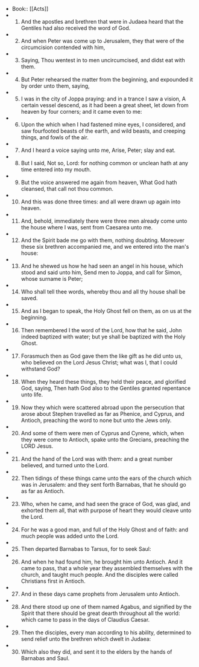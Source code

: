 - Book:: [[Acts]]
- 1. And the apostles and brethren that were in Judaea heard that the Gentiles had also received the word of God.
- 2. And when Peter was come up to Jerusalem, they that were of the circumcision contended with him,
- 3. Saying, Thou wentest in to men uncircumcised, and didst eat with them.
- 4. But Peter rehearsed the matter from the beginning, and expounded it by order unto them, saying,
- 5. I was in the city of Joppa praying: and in a trance I saw a vision, A certain vessel descend, as it had been a great sheet, let down from heaven by four corners; and it came even to me:
- 6. Upon the which when I had fastened mine eyes, I considered, and saw fourfooted beasts of the earth, and wild beasts, and creeping things, and fowls of the air.
- 7. And I heard a voice saying unto me, Arise, Peter; slay and eat.
- 8. But I said, Not so, Lord: for nothing common or unclean hath at any time entered into my mouth.
- 9. But the voice answered me again from heaven, What God hath cleansed, that call not thou common.
- 10. And this was done three times: and all were drawn up again into heaven.
- 11. And, behold, immediately there were three men already come unto the house where I was, sent from Caesarea unto me.
- 12. And the Spirit bade me go with them, nothing doubting. Moreover these six brethren accompanied me, and we entered into the man's house:
- 13. And he shewed us how he had seen an angel in his house, which stood and said unto him, Send men to Joppa, and call for Simon, whose surname is Peter;
- 14. Who shall tell thee words, whereby thou and all thy house shall be saved.
- 15. And as I began to speak, the Holy Ghost fell on them, as on us at the beginning.
- 16. Then remembered I the word of the Lord, how that he said, John indeed baptized with water; but ye shall be baptized with the Holy Ghost.
- 17. Forasmuch then as God gave them the like gift as he did unto us, who believed on the Lord Jesus Christ; what was I, that I could withstand God?
- 18. When they heard these things, they held their peace, and glorified God, saying, Then hath God also to the Gentiles granted repentance unto life.
- 19. Now they which were scattered abroad upon the persecution that arose about Stephen travelled as far as Phenice, and Cyprus, and Antioch, preaching the word to none but unto the Jews only.
- 20. And some of them were men of Cyprus and Cyrene, which, when they were come to Antioch, spake unto the Grecians, preaching the LORD Jesus.
- 21. And the hand of the Lord was with them: and a great number believed, and turned unto the Lord.
- 22. Then tidings of these things came unto the ears of the church which was in Jerusalem: and they sent forth Barnabas, that he should go as far as Antioch.
- 23. Who, when he came, and had seen the grace of God, was glad, and exhorted them all, that with purpose of heart they would cleave unto the Lord.
- 24. For he was a good man, and full of the Holy Ghost and of faith: and much people was added unto the Lord.
- 25. Then departed Barnabas to Tarsus, for to seek Saul:
- 26. And when he had found him, he brought him unto Antioch. And it came to pass, that a whole year they assembled themselves with the church, and taught much people. And the disciples were called Christians first in Antioch.
- 27. And in these days came prophets from Jerusalem unto Antioch.
- 28. And there stood up one of them named Agabus, and signified by the Spirit that there should be great dearth throughout all the world: which came to pass in the days of Claudius Caesar.
- 29. Then the disciples, every man according to his ability, determined to send relief unto the brethren which dwelt in Judaea:
- 30. Which also they did, and sent it to the elders by the hands of Barnabas and Saul.
